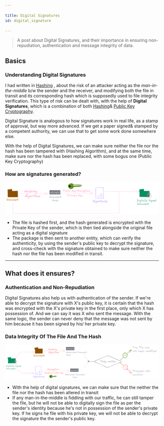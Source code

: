 ```yaml
---

title: Digital Signatures
id: digital_signature

---
```


>A post about Digital Signatures, and their importance in ensuring non-repudiation, authentication and message integrity of data.

## Basics

### Understanding Digital Signatures

I had written in [Hashing](../cryptosystems/hashing) , about the risk of an attacker acting as the *man-in-the-middle* b/w the sender and the receiver, and modifying both the file in transit and its corresponding hash which is supposedly used to file integrity verification. This type of risk can be dealt with, with the help of **Digital Signatures**, which is a combination of both [Hashing](../cryptosystems/hashing#message-integrity)& [Public Key Cryptography](../cryptosystems/asymmetric#as-a-secure-channel-for-transmission).

Digital Signature is analogous to how signatures work in real life, as a stamp of approval, but way more advanced. If we get a paper signed& stamped by a competent authority, we can use that to get some work done somewhere else.

With the help of Digital Signatures, we can make sure neither the file nor the hash has been tampered with (Hashing Algorithm), and at the same time, make sure nor the hash has been replaced, with some bogus one (Public Key Cryptography)

### How are signatures generated?

![The generation of a Digital Signature](/img/docs/crypto/applications/digital_signature.png)
- The file is hashed first, and the hash generated is encrypted with the Private Key of the sender, which is then tied alongside the original file acting as a digital signature
- The package is then sent to another entity, which can verify the authenticity, by using the sender's public key to decrypt the signature, and cross-check with the signature obtained to make sure neither the hash nor the file has been modified in transit.

---

## What does it ensures?

###  Authentication and Non-Repudiation

Digital Signatures also help us with authentication of the sender. If we're able to decrypt the signature with X's public key, it is certain that the hash was encrypted with the X's private key in the first place, only which X has possession of. And we can say it was X who sent the message. With the same logic, the sender can never deny that the message was not sent by him because it has been signed by his/ her private key.

### Data Integrity Of The File And The Hash

![How is data integrity ensured?](/img/docs/crypto/applications/integrity.png)

- With the help of digital signatures, we can make sure that the neither the file nor the hash has been altered in transit
- If any man-in-the-middle is fiddling with our traffic, he can still tamper the file, but he will not be able to digitally sign the file as per the sender's identity because he's not in possession of the sender's private key. If he signs he file with his private key, we will not be able to decrypt the signature the the sender's public key.
